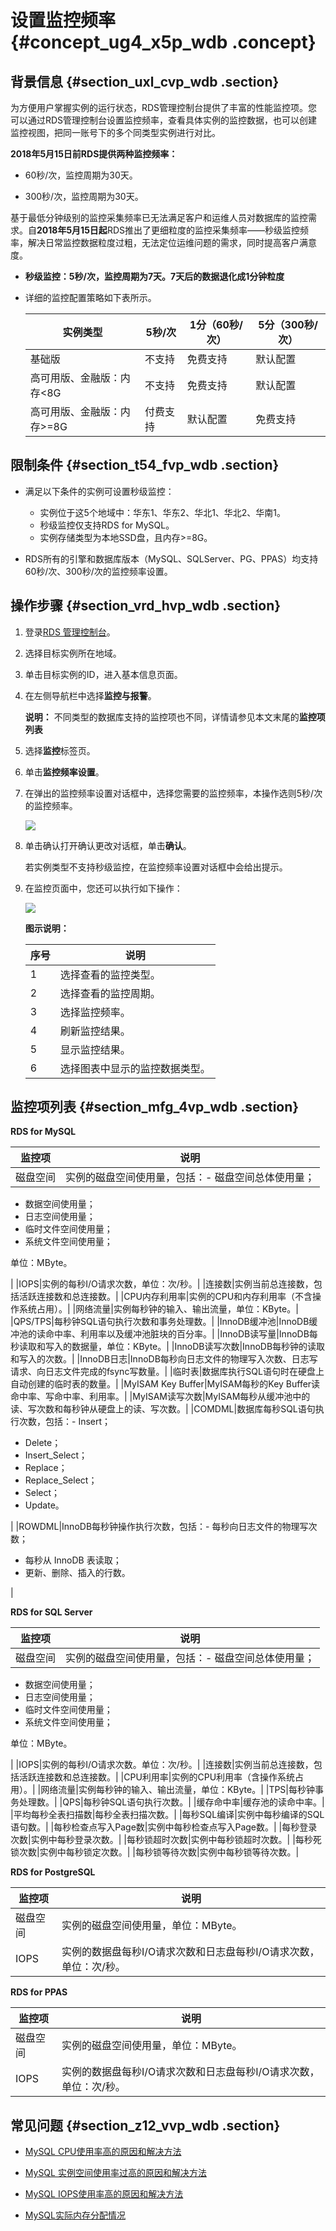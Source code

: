 # 设置监控频率 {#concept_ug4_x5p_wdb .concept}

## 背景信息 {#section_uxl_cvp_wdb .section}

为方便用户掌握实例的运行状态，RDS管理控制台提供了丰富的性能监控项。您可以通过RDS管理控制台设置监控频率，查看具体实例的监控数据，也可以创建监控视图，把同一账号下的多个同类型实例进行对比。

**2018年5月15日前RDS提供两种监控频率：**

-   60秒/次，监控周期为30天。

-   300秒/次，监控周期为30天。


基于最低分钟级别的监控采集频率已无法满足客户和运维人员对数据库的监控需求。自**2018年5月15日起**RDS推出了更细粒度的监控采集频率——秒级监控频率，解决日常监控数据粒度过粗，无法定位运维问题的需求，同时提高客户满意度。

-   **秒级监控：5秒/次，监控周期为7天。7天后的数据退化成1分钟粒度**

-   详细的监控配置策略如下表所示。

    |实例类型|5秒/次|1分（60秒/次）|5分（300秒/次）|
    |----|----|---------|----------|
    |基础版|不支持|免费支持|默认配置|
    |高可用版、金融版：内存<8G|不支持|免费支持|默认配置|
    |高可用版、金融版：内存\>=8G|付费支持|默认配置|免费支持|


## 限制条件 {#section_t54_fvp_wdb .section}

-   满足以下条件的实例可设置秒级监控：

    -   实例位于这5个地域中：华东1、华东2、华北1、华北2、华南1。
    -   秒级监控仅支持RDS for MySQL。
    -   实例存储类型为本地SSD盘，且内存\>=8G。
-   RDS所有的引擎和数据库版本（MySQL、SQLServer、PG、PPAS）均支持60秒/次、300秒/次的监控频率设置。


## 操作步骤 {#section_vrd_hvp_wdb .section}

1.  登录[RDS 管理控制台](https://rds.console.aliyun.com/)。
2.  选择目标实例所在地域。
3.  单击目标实例的ID，进入基本信息页面。
4.  在左侧导航栏中选择**监控与报警**。

    **说明：** 不同类型的数据库支持的监控项也不同，详情请参见本文末尾的**监控项列表**

5.  选择**监控**标签页。
6.  单击**监控频率设置**。
7.  在弹出的监控频率设置对话框中，选择您需要的监控频率，本操作选则5秒/次的监控频率。

    ![](http://static-aliyun-doc.oss-cn-hangzhou.aliyuncs.com/assets/img/7952/3104_zh-CN.png)

8.  单击确认打开确认更改对话框，单击**确认**。

     

    若实例类型不支持秒级监控，在监控频率设置对话框中会给出提示。

9.  在监控页面中，您还可以执行如下操作：

    ![](http://static-aliyun-doc.oss-cn-hangzhou.aliyuncs.com/assets/img/7952/3107_zh-CN.png)

    **图示说明：**

    |序号|说明|
    |--|--|
    |1|选择查看的监控类型。|
    |2|选择查看的监控周期。|
    |3|选择监控频率。|
    |4|刷新监控结果。|
    |5|显示监控结果。|
    |6|选择图表中显示的监控数据类型。|


## 监控项列表 {#section_mfg_4vp_wdb .section}

**RDS for MySQL**

|监控项|说明|
|---|--|
|磁盘空间|实例的磁盘空间使用量，包括：-   磁盘空间总体使用量；
-   数据空间使用量；
-   日志空间使用量；
-   临时文件空间使用量；
-   系统文件空间使用量；

单位：MByte。

|
|IOPS|实例的每秒I/O请求次数，单位：次/秒。|
|连接数|实例当前总连接数，包括活跃连接数和总连接数。|
|CPU内存利用率|实例的CPU和内存利用率（不含操作系统占用）。|
|网络流量|实例每秒钟的输入、输出流量，单位：KByte。|
|QPS/TPS|每秒钟SQL语句执行次数和事务处理数。|
|InnoDB缓冲池|InnoDB缓冲池的读命中率、利用率以及缓冲池脏块的百分率。|
|InnoDB读写量|InnoDB每秒读取和写入的数据量，单位：KByte。|
|InnoDB读写次数|InnoDB每秒钟的读取和写入的次数。|
|InnoDB日志|InnoDB每秒向日志文件的物理写入次数、日志写请求、向日志文件完成的fsync写数量。|
|临时表|数据库执行SQL语句时在硬盘上自动创建的临时表的数量。|
|MyISAM Key Buffer|MyISAM每秒的Key Buffer读命中率、写命中率、利用率。|
|MyISAM读写次数|MyISAM每秒从缓冲池中的读、写次数和每秒钟从硬盘上的读、写次数。|
|COMDML|数据库每秒SQL语句执行次数，包括：-   Insert；
-   Delete；
-   Insert\_Select；
-   Replace；
-   Replace\_Select；
-   Select；
-   Update。

|
|ROWDML|InnoDB每秒钟操作执行次数，包括：-   每秒向日志文件的物理写次数；
-   每秒从 InnoDB 表读取；
-   更新、删除、插入的行数。

|

**RDS for SQL Server**

|监控项|说明|
|---|--|
|磁盘空间|实例的磁盘空间使用量，包括：-   磁盘空间总体使用量；
-   数据空间使用量；
-   日志空间使用量；
-   临时文件空间使用量；
-   系统文件空间使用量；

单位：MByte。

|
|IOPS|实例的每秒I/O请求次数。单位：次/秒。|
|连接数|实例当前总连接数，包括活跃连接数和总连接数。|
|CPU利用率|实例的CPU利用率（含操作系统占用）。|
|网络流量|实例每秒钟的输入、输出流量，单位：KByte。|
|TPS|每秒钟事务处理数。|
|QPS|每秒钟SQL语句执行次数。|
|缓存命中率|缓存池的读命中率。|
|平均每秒全表扫描数|每秒全表扫描次数。|
|每秒SQL编译|实例中每秒编译的SQL语句数。|
|每秒检查点写入Page数|实例中每秒检查点写入Page数。|
|每秒登录次数|实例中每秒登录次数。|
|每秒锁超时次数|实例中每秒锁超时次数。|
|每秒死锁次数|实例中每秒锁定次数。|
|每秒锁等待次数|实例中每秒锁等待次数。|

**RDS for PostgreSQL**

|监控项|说明|
|---|--|
|磁盘空间|实例的磁盘空间使用量，单位：MByte。|
|IOPS|实例的数据盘每秒I/O请求次数和日志盘每秒I/O请求次数，单位：次/秒。|

**RDS for PPAS**

|监控项|说明|
|---|--|
|磁盘空间|实例的磁盘空间使用量，单位：MByte。|
|IOPS|实例的数据盘每秒I/O请求次数和日志盘每秒I/O请求次数，单位：次/秒。|

## 常见问题 {#section_z12_vvp_wdb .section}

-   [MySQL CPU使用率高的原因和解决方法](https://www.alibabacloud.com/help/zh/doc-detail/51587.htm)

-   [MySQL 实例空间使用率过高的原因和解决方法](https://www.alibabacloud.com/help/zh/doc-detail/51682.htm)

-   [MySQL IOPS使用率高的原因和解决方法](https://www.alibabacloud.com/help/zh/doc-detail/51807.htm)

-   [MySQL实际内存分配情况](https://www.alibabacloud.com/help/zh/doc-detail/51799.htm)


